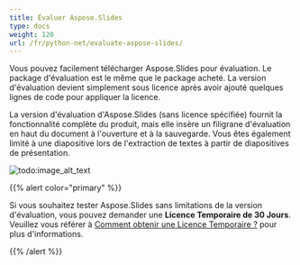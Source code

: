 ```yaml
---
title: Évaluer Aspose.Slides
type: docs
weight: 120
url: /fr/python-net/evaluate-aspose-slides/
---
```



Vous pouvez facilement télécharger Aspose.Slides pour évaluation. Le package d'évaluation est le même que le package acheté. La version d'évaluation devient simplement sous licence après avoir ajouté quelques lignes de code pour appliquer la licence.

La version d'évaluation d'Aspose.Slides (sans licence spécifiée) fournit la fonctionnalité complète du produit, mais elle insère un filigrane d'évaluation en haut du document à l'ouverture et à la sauvegarde. Vous êtes également limité à une diapositive lors de l'extraction de textes à partir de diapositives de présentation.


![todo:image_alt_text](evaluate-aspose-slides_1.png)

{{% alert color="primary" %}} 

Si vous souhaitez tester Aspose.Slides sans limitations de la version d'évaluation, vous pouvez demander une **Licence Temporaire de 30 Jours**. Veuillez vous référer à [Comment obtenir une Licence Temporaire ?](https://purchase.aspose.com/temporary-license) pour plus d'informations.

{{% /alert %}}
